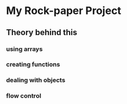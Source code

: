 # My Rock-paper Project

## Theory behind this
### using arrays  
### creating functions 
### dealing with objects 
### flow control